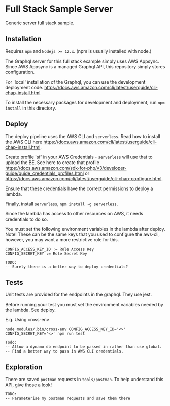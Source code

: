 # Full Stack Sample Server

Generic server full stack sample.

## Installation

Requires `npm` and `Nodejs >= 12.x`. (npm is usually installed with node.)

The Graphql server for this full stack example simply uses AWS Appsync. Since AWS Appsync is a managed Graphql API, this repository simply stores configuration.

For 'local' installation of the Graphql, you can use the development deployment code.
https://docs.aws.amazon.com/cli/latest/userguide/cli-chap-install.html

To install the necessary packages for development and deployment, run `npm install` in this directory.

## Deploy

The deploy pipeline uses the AWS CLI and `serverless`. Read how to install the AWS CLI here https://docs.aws.amazon.com/cli/latest/userguide/cli-chap-install.html.

Create profile 'sf' in your AWS Credentials - `serverless` will use that to upload the BE. See here to create that profile https://docs.aws.amazon.com/sdk-for-php/v3/developer-guide/guide_credentials_profiles.html or https://docs.aws.amazon.com/cli/latest/userguide/cli-chap-configure.html.

Ensure that these credentials have the correct permissions to deploy a lambda.

Finally, install `serverless`, `npm install -g serverless`.

Since the lambda has access to other resources on AWS, it needs credentials to do so.

You must set the following environment variables in the lambda after deploy.
Note! These can be the same keys that you used to configure the aws-cli, however, you may want a more restrictive role for this.

```
CONFIG_ACCESS_KEY_ID := Role Access Key
CONFIG_SECRET_KEY := Role Secret Key
```

```
TODO:
-- Surely there is a better way to deploy credentials?
```

## Tests

Unit tests are provided for the endpoints in the graphql. They use jest.

Before running your test you must set the environment variables needed by the lambda. See deploy.

E.g. Using cross-env

```
node_modules/.bin/cross-env CONFIG_ACCESS_KEY_ID='<>' CONFIG_SECRET_KEY='<>' npm run test
```

```
Todo:
-- Allow a dynamo db endpoint to be passed in rather than use global.
-- Find a better way to pass in AWS CLI credentials.
```

## Exploration

There are saved `postman` requests in `tools/postman`. To help understand this API, give those a look!

```
TODO:
-- Parameterise my postman requests and save them there
```